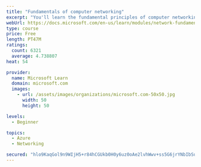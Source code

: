 ```yaml
---
title: "Fundamentals of computer networking"
excerpt: "You'll learn the fundamental principles of computer networking to prepare you for the Azure admin and developer learning paths."
webUrl: https://docs.microsoft.com/en-us/learn/modules/network-fundamentals/
type: course
price: Free
length: PT47M
ratings:
  count: 6321
  average: 4.738807
heat: 54

provider:
  name: Microsoft Learn
  domain: microsoft.com
  images:
    - url: /assets/images/organizations/microsoft.com-50x50.jpg
      width: 50
      height: 50

levels:
  - Beginner

topics:
  - Azure
  - Networking

secured: "hlo9KaqGol9n9WIjH5+r84hCGUkb0H0y6uz0oAe2lvhWwv+ss5G6jrYNbIbSuhGItzWsrL/C3FuSib9eAz3VmRttazqMINnpdLCRqN4QVgVxDm11upIOakpFmfnlY7Gx/irEEelj24bz6XonFbOhRbcUwjzeYSu+qfD1MlKJEysOz77leznHS9zCqzlvQDLajHIitrJSHdp4kx6DmTeCkWU+QX9GXGRgVqdOxfHx+VoW1ev7MFlD0usJXvz4qbscSarXUEHQvgw35TBM/dppsOigyM3uUZkPjxvQNuZzqt/9hhOQ15Ex1vtIQhGeOe5LebCK0lVO8x3hWo67J+yuoNYzdkYtgwQdAQpDW6m4GciVnXLBx5pSJnJzhm7SELt7Ogz2CcteFbMckB0lDkyhXHbDwriS4df7w0CQmy2a3Gs=;TnZEp3S7iqnqkYZcHczGmA=="
---
```


